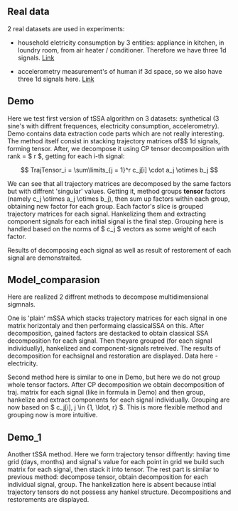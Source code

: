 ## Real data

2 real datasets are used in experiments:

- household eletricity consumption by 3 entities: appliance in kitchen, in loundry room, from air heater / conditioner. Therefore we have three 1d signals. [Link](https://archive.ics.uci.edu/dataset/235/individual+household+electric+power+consumption)

- accelerometry measurement's of human if 3d space, so we also have three 1d signals here. [Link](https://archive.ics.uci.edu/dataset/240/human+activity+recognition+using+smartphones)


## Demo

Here we test first version of tSSA algorithm on 3 datasets: synthetical (3 sine's with diffrent frequences, electricity consumption, accelerometry). Demo contains data extraction code parts which are not really interesting. The method itself consist in stacking trajectory matrices of$$ 1d signals, forming tensor. After, we decompose it using CP tensor decomposition with rank = $ r $, getting for each i-th signal:

$$
    TrajTensor_i = \sum\limits_{j = 1}^r c_j[i] \cdot a_j \otimes b_j  
$$

We can see that all trajectory matrices are decomposed by the same factors but with diffrent 'singular' values. Getting it, method groups **tensor** factors (namely c_j \otimes a_j \otimes b_j), then sum up factors within each group, obtaining new factor for each group. Each factor's slice is grouped trajectory matrices for each signal. Hankelizing them and extracting component signals for each initial signal is the final step. Grouping here is handled based on the norms of $ c_j $ vectors as some weight of each factor.

Results of decomposing each signal as well as result of restorement of each signal are demonstraited.


## Model_comparasion

Here are realized 2 diffrent methods to decompose multidimensional sigmnals.

One is 'plain' mSSA which stacks trajectory matrices for each signal in one matrix horizontaly and then performaing classicalSSA on this. After decomposition, gained factors are destacked to obtain classical SSA decomposition for each signal. Then theyare grouped (for each signal individually), hankelized and component-signals retreived. The results of decomposition for eachsignal and restoration are displayed. Data here - electricity.

Second method here is similar to one in Demo, but here we do not group whole tensor factors. After CP decomposition we obtain decomposition of traj. matrix for each signal (like in formula in Demo) and then group, hankelize and extract components for each signal individually. Grouping are now based on $ c_j[i], j \in {1, \ldot, r} $. This is more flexible method and grouping now is more intuitive.


## Demo_1

Another tSSA method. Here we form trajectory tensor diffrently: having time grid (days, months) and signal's value for each point in grid we build such matrix for each signal, then stack it into tensor. The rest part is similar to previous method: decompose tensor, obtain decomposition for each individual signal, group. The hankelization here is absent because intial trajectory tensors do not possess any hankel structure. Decompositions and restorements are displayed.
